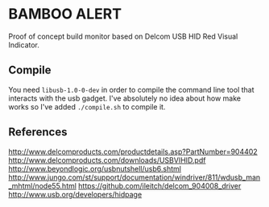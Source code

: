 BAMBOO ALERT
============
Proof of concept build monitor based on Delcom USB HID Red Visual Indicator. 


Compile
-------
You need `libusb-1.0-0-dev` in order to compile the command line tool that interacts with the usb gadget. 
I've absolutely no idea about how make works so I've added `./compile.sh` to compile it.


References
----------
http://www.delcomproducts.com/productdetails.asp?PartNumber=904402
http://www.delcomproducts.com/downloads/USBVIHID.pdf
http://www.beyondlogic.org/usbnutshell/usb6.shtml
http://www.jungo.com/st/support/documentation/windriver/811/wdusb_man_mhtml/node55.html
https://github.com/ileitch/delcom_904008_driver
http://www.usb.org/developers/hidpage
